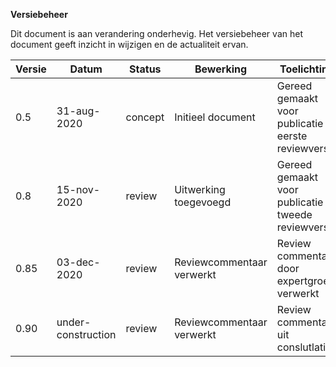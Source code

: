**Versiebeheer**

Dit document is aan verandering onderhevig. Het versiebeheer van het document geeft inzicht in wijzigen en de actualiteit ervan.

| **Versie** | **Datum**   | **Status** | **Bewerking**                   | **Toelichting**                                       |
|------------|-------------|------------|---------------------------------|-------------------------------------------------------| 
| 0.5        | 31-aug-2020 | concept    | Initieel document               | Gereed gemaakt voor publicatie eerste reviewversie    |
| 0.8        | 15-nov-2020 | review     | Uitwerking toegevoegd           | Gereed gemaakt voor publicatie tweede reviewversie    |
| 0.85       | 03-dec-2020 | review     | Reviewcommentaar verwerkt       | Review commentaar door expertgroep verwerkt           |
| 0.90       | under-construction | review     | Reviewcommentaar verwerkt       | Review commentaar uit conslutlatie           |
